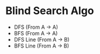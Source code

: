 # Blind Search Algo

  - DFS (From A -> A)
  - BFS (From A -> A)
  - DFS Line (From A -> B)
  - BFS Line (From A -> B)
